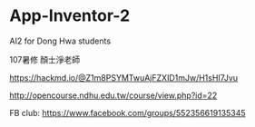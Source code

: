 # App-Inventor-2
AI2 for Dong Hwa students

107暑修 顏士淨老師

https://hackmd.io/@Z1m8PSYMTwuAjFZXID1mJw/H1sHI7Jvu

http://opencourse.ndhu.edu.tw/course/view.php?id=22

FB club: https://www.facebook.com/groups/552356619135345

